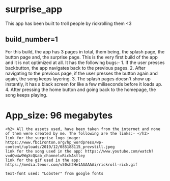 # surprise_app

This app has been built to troll people by rickrolling them <3



## build_number=1
For this build, the app has 3 pages in total, them being, the splash page, the button page and, the surprise page.
This is the very first build of the app and it is not optimized at all.
It has the following bugs:-
    1. If the user presses backbutton, the app navigates back to the previous pages.
    2. After navigating to the previous page, if the user presses the button again and again, the song keeps layering.
    3. The splash pages doesn't show up instantly, it has a black screen for like a few miliseconds before it loads up.
    4. After pressing the home button and going back to the homepage, the song keeps playing.

# App_size: 96 megabytes

    <h2> All the assets used, have been taken from the internet and none of them were created by me. The following are the links:- </h2>
    link for the surprise logo image: https://www.fbcironton.org/hp_wordpress/wp-content/uploads/2019/12/085188115_prevstill.jpeg
    link for the song used in the app: https://www.youtube.com/watch?v=dQw4w9WgXcQ&ab_channel=RickAstley
    link for the gif used in the app: https://media.tenor.com/v50sh2He1AAAAAAi/rickroll-rick.gif

    text-font used: "Lobster" from google fonts